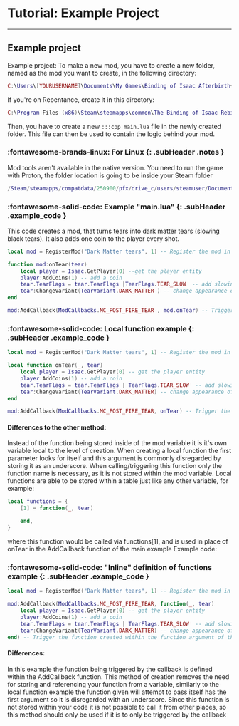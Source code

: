 # Tutorial: Example Project
----
## Example project
Example project:
To make a new mod, you have to create a new folder, named as the mod you want to create, in the following directory: 
```lua
C:\Users\[YOURUSERNAME]\Documents\My Games\Binding of Isaac Afterbirth+ Mods
```
If you're on Repentance, create it in this directory:
```lua
C:\Program Files (x86)\Steam\steamapps\common\The Binding of Isaac Rebirth\mods
```
Then, you have to create a new `:::cpp main.lua` file in the newly created folder. This file can then be used to contain the logic behind your mod.

### :fontawesome-brands-linux: For Linux {: .subHeader .notes }
Mod tools aren't available in the native version. You need to run the game with Proton, the folder location is going to be inside your Steam folder 
```lua
/Steam/steamapps/compatdata/250900/pfx/drive_c/users/steamuser/Documents/My Games/Binding of Isaac Afterbirth+ Mods
```

### :fontawesome-solid-code: Example "main.lua" {: .subHeader .example_code }
This code creates a mod, that turns tears into dark matter tears (slowing black tears). It also adds one coin to the player every shot.
```lua
local mod = RegisterMod("Dark Matter tears", 1) -- Register the mod in the API (dont change anything here, except the name)

function mod:onTear(tear)
	local player = Isaac.GetPlayer(0) --get the player entity
	player:AddCoins(1) -- add a coin
	tear.TearFlags = tear.TearFlags |TearFlags.TEAR_SLOW  -- add slowing effect to the tear
	tear:ChangeVariant(TearVariant.DARK_MATTER ) -- change appearance of the tear
end

mod:AddCallback(ModCallbacks.MC_POST_FIRE_TEAR , mod.onTear) -- Trigger the function "onTear()", when the "POST_FIRE_TEAR" callback is triggered.
```

### :fontawesome-solid-code: Local function example {: .subHeader .example_code }
```lua
local mod = RegisterMod("Dark Matter tears", 1) -- Register the mod in the API (don't change anything here, except the name)

local function onTear(_, tear)
    local player = Isaac.GetPlayer(0) -- get the player entity
    player:AddCoins(1) -- add a coin
    tear.TearFlags = tear.TearFlags | TearFlags.TEAR_SLOW  -- add slowing effect to the tear
    tear:ChangeVariant(TearVariant.DARK_MATTER) -- change appearance of the tear
end

mod:AddCallback(ModCallbacks.MC_POST_FIRE_TEAR, onTear) -- Trigger the function "onTear()", when the "POST_FIRE_TEAR" callback is triggered.
```
#### Differences to the other method:

Instead of the function being stored inside of the mod variable it is it's own variable local to the level of creation. When creating a local function the first parameter looks for itself and this argument is commonly disregarded by storing it as an underscore. When calling/triggering this function only the function name is necessary, as it is not stored within the mod variable. Local functions are able to be stored within a table just like any other variable, for example:
```lua
local functions = {
    [1] = function(_, tear)

    end,
}
```
where this function would be called via functions[1], and is used in place of onTear in the AddCallback function of the main example
Example code:
### :fontawesome-solid-code: "Inline" definition of functions example {: .subHeader .example_code }
```lua
local mod = RegisterMod("Dark Matter tears", 1) -- Register the mod in the API (don't change anything here, except the name)

mod:AddCallback(ModCallbacks.MC_POST_FIRE_TEAR, function(_, tear)
    local player = Isaac.GetPlayer(0) -- get the player entity
    player:AddCoins(1) -- add a coin
    tear.TearFlags = tear.TearFlags | TearFlags.TEAR_SLOW  -- add slowing effect to the tear
    tear:ChangeVariant(TearVariant.DARK_MATTER) -- change appearance of the tear
end) -- Trigger the function created within the function argument of the AddCallback function, when the "POST_FIRE_TEAR" callback is triggered.
```
#### Differences:

In this example the function being triggered by the callback is defined within the AddCallback function. This method of creation removes the need for storing and referencing your function from a variable, similarly to the local function example the function given will attempt to pass itself has the first argument so it is disregarded with an underscore. Since this function is not stored within your code it is not possible to call it from other places, so this method should only be used if it is to only be triggered by the callback
